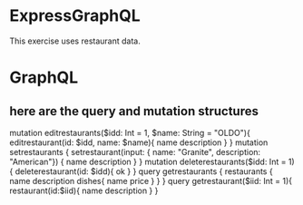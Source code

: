 # ExpressGraphQL

This exercise uses restaurant data.

# GraphQL

## here are the query and mutation structures

mutation editrestaurants($idd: Int = 1, $name: String = "OLDO"){
editrestaurant(id: $idd, name: $name){
name
description
}
}
mutation setrestaurants {
setrestaurant(input: {
name: "Granite",
description: "American"}) {
name
description
}
}
mutation deleterestaurants($idd: Int = 1){
  deleterestaurant(id: $idd){
ok
}
}
query getrestaurants {
restaurants {
name
description
dishes{
name
price
}
}
}
query getrestaurant($iid: Int = 1){
    restaurant(id:$iid){
name
description
}
}
